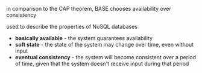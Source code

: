 in comparison to the CAP theorem, BASE chooses availability over consistency

used to describe the properties of NoSQL databases
- **basically available** - the system guarantees availability
- **soft state** - the state of the system may change over time, even without input
- **eventual consistency** - the system will become consistent over a period of time, given that the system doesn't receive input during that period